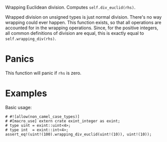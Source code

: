 Wrapping Euclidean division. Computes `self.div_euclid(rhs)`.

Wrapped division on unsigned types is just normal division. There's no way
wrapping could ever happen. This function exists, so that all operations are
accounted for in the wrapping operations. Since, for the positive integers, all
common definitions of division are equal, this is exactly equal to
`self.wrapping_div(rhs)`.

# Panics

This function will panic if `rhs` is zero.

# Examples

Basic usage:

```
# #![allow(non_camel_case_types)]
# #[macro_use] extern crate exint_integer as exint;
# type uint = exint::uint<4>;
# type int  = exint::int<4>;
assert_eq!(uint!(100).wrapping_div_euclid(uint!(10)), uint!(10));
```
